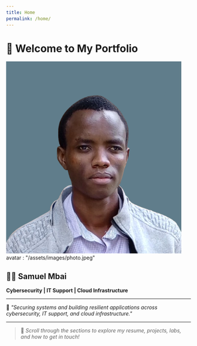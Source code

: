 ```yaml
---
title: Home
permalink: /home/
---
```


# 👋 Welcome to My Portfolio

![Profile Photo](/assets/images/photo.jpeg)
avatar : "/assets/images/photo.jpeg"

## 🧑‍💻 Samuel Mbai

**Cybersecurity | IT Support | Cloud Infrastructure**

---

🎯 *"Securing systems and building resilient applications across cybersecurity, IT support, and cloud infrastructure."*

---

> 📍 *Scroll through the sections to explore my resume, projects, labs, and how to get in touch!*
